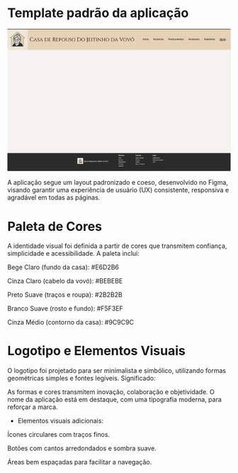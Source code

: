 # Template padrão da aplicação

![Tela Base](images/Tela_base.png)

A aplicação segue um layout padronizado e coeso, desenvolvido no Figma, visando garantir uma experiência de usuário (UX) consistente, responsiva e agradável em todas as páginas.

# **Paleta de Cores**
A identidade visual foi definida a partir de cores que transmitem confiança, simplicidade e acessibilidade. A paleta inclui:

Bege Claro (fundo da casa): #E6D2B6

Cinza Claro (cabelo da vovó): #BEBEBE

Preto Suave (traços e roupa): #2B2B2B

Branco Suave (rosto e fundo): #F5F3EF

Cinza Médio (contorno da casa): #9C9C9C

# **Logotipo e Elementos Visuais**
O logotipo foi projetado para ser minimalista e simbólico, utilizando formas geométricas simples e fontes legíveis.
Significado:

As formas e cores transmitem inovação, colaboração e objetividade. O nome da aplicação está em destaque, com uma tipografia moderna, para reforçar a marca.

* Elementos visuais adicionais:

Ícones circulares com traços finos.

Botões com cantos arredondados e sombra suave.

Áreas bem espaçadas para facilitar a navegação.
